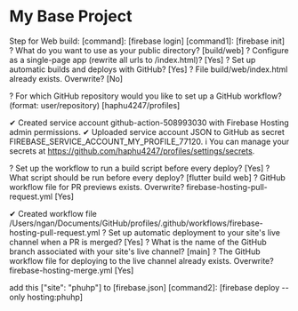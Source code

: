 # My Base Project 

Step for Web build:
[command]: [firebase login]
[command1]: [firebase init]
? What do you want to use as your public directory? [build/web]
? Configure as a single-page app (rewrite all urls to /index.html)? [Yes]
? Set up automatic builds and deploys with GitHub? [Yes]
? File build/web/index.html already exists. Overwrite? [No]

? For which GitHub repository would you like to set up a GitHub workflow? (format: user/repository) [haphu4247/profiles]

✔  Created service account github-action-508993030 with Firebase Hosting admin permissions.
✔  Uploaded service account JSON to GitHub as secret FIREBASE_SERVICE_ACCOUNT_MY_PROFILE_77120.
i  You can manage your secrets at https://github.com/haphu4247/profiles/settings/secrets.

? Set up the workflow to run a build script before every deploy? [Yes]
? What script should be run before every deploy? [flutter build web]
? GitHub workflow file for PR previews exists. Overwrite? firebase-hosting-pull-request.yml [Yes]

✔  Created workflow file /Users/ngan/Documents/GitHub/profiles/.github/workflows/firebase-hosting-pull-request.yml
? Set up automatic deployment to your site's live channel when a PR is merged? [Yes]
? What is the name of the GitHub branch associated with your site's live channel? [main]
? The GitHub workflow file for deploying to the live channel already exists. Overwrite? firebase-hosting-merge.yml [Yes]

add this ["site": "phuhp"] to [firebase.json]
[command2]: [firebase deploy --only hosting:phuhp]

